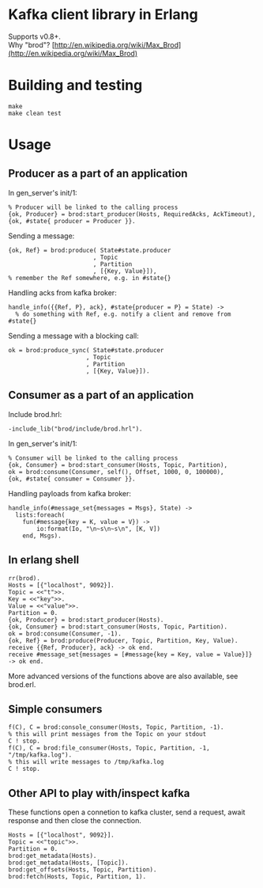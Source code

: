 # Kafka client library in Erlang
Supports v0.8+.  
Why "brod"? [http://en.wikipedia.org/wiki/Max_Brod](http://en.wikipedia.org/wiki/Max_Brod)

# Building and testing
    make
    make clean test

# Usage
## Producer as a part of an application

In gen_server's init/1:

    % Producer will be linked to the calling process
    {ok, Producer} = brod:start_producer(Hosts, RequiredAcks, AckTimeout),
    {ok, #state{ producer = Producer }}.

Sending a message:

    {ok, Ref} = brod:produce( State#state.producer
                            , Topic
                            , Partition
                            , [{Key, Value}]),
    % remember the Ref somewhere, e.g. in #state{}

Handling acks from kafka broker:

    handle_info({{Ref, P}, ack}, #state{producer = P} = State) ->
      % do something with Ref, e.g. notify a client and remove from #state{}

Sending a message with a blocking call:

    ok = brod:produce_sync( State#state.producer
                          , Topic
                          , Partition
                          , [{Key, Value}]).

## Consumer as a part of an application

Include brod.hrl:

    -include_lib("brod/include/brod.hrl").

In gen_server's init/1:

    % Consumer will be linked to the calling process
    {ok, Consumer} = brod:start_consumer(Hosts, Topic, Partition),
    ok = brod:consume(Consumer, self(), Offset, 1000, 0, 100000),
    {ok, #state{ consumer = Consumer }}.

Handling payloads from kafka broker:

    handle_info(#message_set{messages = Msgs}, State) ->
      lists:foreach(
        fun(#message{key = K, value = V}) ->
            io:format(Io, "\n~s\n~s\n", [K, V])
        end, Msgs).

## In erlang shell
    rr(brod).
    Hosts = [{"localhost", 9092}].
    Topic = <<"t">>.
    Key = <<"key">>.
    Value = <<"value">>.
    Partition = 0.
    {ok, Producer} = brod:start_producer(Hosts).
    {ok, Consumer} = brod:start_consumer(Hosts, Topic, Partition).
    ok = brod:consume(Consumer, -1).
    {ok, Ref} = brod:produce(Producer, Topic, Partition, Key, Value).
    receive {{Ref, Producer}, ack} -> ok end.
    receive #message_set{messages = [#message{key = Key, value = Value}]} -> ok end.

More advanced versions of the functions above are also available, see brod.erl.

## Simple consumers
    f(C), C = brod:console_consumer(Hosts, Topic, Partition, -1).
    % this will print messages from the Topic on your stdout
    C ! stop.
    f(C), C = brod:file_consumer(Hosts, Topic, Partition, -1, "/tmp/kafka.log").
    % this will write messages to /tmp/kafka.log
    C ! stop.

## Other API to play with/inspect kafka
These functions open a connetion to kafka cluster, send a request,
await response and then close the connection.

    Hosts = [{"localhost", 9092}].
    Topic = <<"topic">>.
    Partition = 0.
    brod:get_metadata(Hosts).
    brod:get_metadata(Hosts, [Topic]).
    brod:get_offsets(Hosts, Topic, Partition).
    brod:fetch(Hosts, Topic, Partition, 1).
